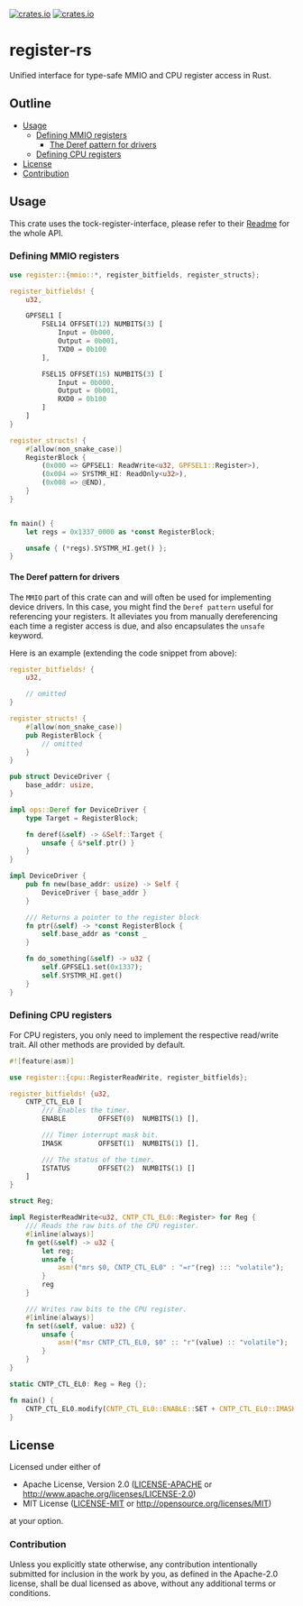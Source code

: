 [![crates.io](https://img.shields.io/crates/d/register.svg)](https://crates.io/crates/register)
[![crates.io](https://img.shields.io/crates/v/register.svg)](https://crates.io/crates/register)

# register-rs

Unified interface for type-safe MMIO and CPU register access in Rust.

## Outline

- [Usage](#usage)
  - [Defining MMIO registers](#defining-mmio-registers)
    - [The Deref pattern for drivers](#the-deref-pattern-for-drivers)
  - [Defining CPU registers](#defining-cpu-registers)
- [License](#license)
- [Contribution](#contribution)

## Usage

This crate uses the tock-register-interface, please refer to their
[Readme](https://github.com/tock/tock/tree/master/libraries/tock-register-interface)
for the whole API.

### Defining MMIO registers

```rust
use register::{mmio::*, register_bitfields, register_structs};

register_bitfields! {
    u32,

    GPFSEL1 [
        FSEL14 OFFSET(12) NUMBITS(3) [
            Input = 0b000,
            Output = 0b001,
            TXD0 = 0b100
        ],

        FSEL15 OFFSET(15) NUMBITS(3) [
            Input = 0b000,
            Output = 0b001,
            RXD0 = 0b100
        ]
    ]
}

register_structs! {
    #[allow(non_snake_case)]
    RegisterBlock {
        (0x000 => GPFSEL1: ReadWrite<u32, GPFSEL1::Register>),
        (0x004 => SYSTMR_HI: ReadOnly<u32>),
        (0x008 => @END),
    }
}


fn main() {
    let regs = 0x1337_0000 as *const RegisterBlock;

    unsafe { (*regs).SYSTMR_HI.get() };
}
```

#### The Deref pattern for drivers

The `MMIO` part of this crate can and will often be used for implementing device drivers. In this
case, you might find the `Deref pattern` useful for referencing your registers. It alleviates you
from manually dereferencing each time a register access is due, and also encapsulates the `unsafe`
keyword.

Here is an example (extending the code snippet from above):

```rust
register_bitfields! {
    u32,

    // omitted
}

register_structs! {
    #[allow(non_snake_case)]
    pub RegisterBlock {
        // omitted
    }
}

pub struct DeviceDriver {
    base_addr: usize,
}

impl ops::Deref for DeviceDriver {
    type Target = RegisterBlock;

    fn deref(&self) -> &Self::Target {
        unsafe { &*self.ptr() }
    }
}

impl DeviceDriver {
    pub fn new(base_addr: usize) -> Self {
        DeviceDriver { base_addr }
    }

    /// Returns a pointer to the register block
    fn ptr(&self) -> *const RegisterBlock {
        self.base_addr as *const _
    }

    fn do_something(&self) -> u32 {
        self.GPFSEL1.set(0x1337);
        self.SYSTMR_HI.get()
    }
}
```

### Defining CPU registers

For CPU registers, you only need to implement the respective read/write trait. All other methods are
provided by default.

```rust
#![feature(asm)]

use register::{cpu::RegisterReadWrite, register_bitfields};

register_bitfields! {u32,
    CNTP_CTL_EL0 [
        /// Enables the timer.
        ENABLE        OFFSET(0)  NUMBITS(1) [],

        /// Timer interrupt mask bit.
        IMASK         OFFSET(1)  NUMBITS(1) [],

        /// The status of the timer.
        ISTATUS       OFFSET(2)  NUMBITS(1) []
    ]
}

struct Reg;

impl RegisterReadWrite<u32, CNTP_CTL_EL0::Register> for Reg {
    /// Reads the raw bits of the CPU register.
    #[inline(always)]
    fn get(&self) -> u32 {
        let reg;
        unsafe {
            asm!("mrs $0, CNTP_CTL_EL0" : "=r"(reg) ::: "volatile");
        }
        reg
    }

    /// Writes raw bits to the CPU register.
    #[inline(always)]
    fn set(&self, value: u32) {
        unsafe {
            asm!("msr CNTP_CTL_EL0, $0" :: "r"(value) :: "volatile");
        }
    }
}

static CNTP_CTL_EL0: Reg = Reg {};

fn main() {
    CNTP_CTL_EL0.modify(CNTP_CTL_EL0::ENABLE::SET + CNTP_CTL_EL0::IMASK::SET);
}

```

## License

Licensed under either of

- Apache License, Version 2.0 ([LICENSE-APACHE](LICENSE-APACHE) or
  http://www.apache.org/licenses/LICENSE-2.0)
- MIT License ([LICENSE-MIT](LICENSE-MIT) or http://opensource.org/licenses/MIT)

at your option.

### Contribution

Unless you explicitly state otherwise, any contribution intentionally submitted for inclusion in the
work by you, as defined in the Apache-2.0 license, shall be dual licensed as above, without any
additional terms or conditions.
